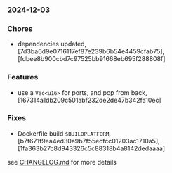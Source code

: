 ### 2024-12-03

### Chores
+ dependencies updated, [7d3ba6d9e0716117ef87e239b6b54e4459cfab75], [fdbee8b900cbd7c97525bb91668eb695f288808f]

### Features
+ use a `Vec<u16>` for ports, and pop from back, [167314a1db209c501abf232de2de47b342fa10ec]

### Fixes
+ Dockerfile build `$BUILDPLATFORM`, [b7f671f9ea4ed30a9b7f55ecfcc01203ac1710a5], [1fa363b27c8d943326c5c88318b4a8142dedaaaa]


see <a href='https://github.com/mrjackwills/havn/blob/main/CHANGELOG.md'>CHANGELOG.md</a> for more details
